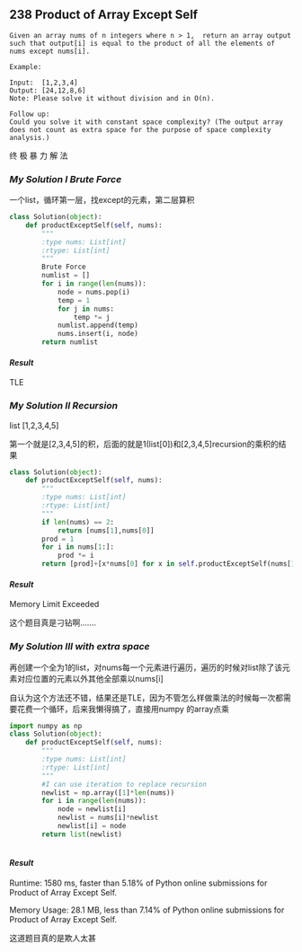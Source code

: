 ## 238 Product of Array Except Self

```
Given an array nums of n integers where n > 1,  return an array output such that output[i] is equal to the product of all the elements of nums except nums[i].

Example:

Input:  [1,2,3,4]
Output: [24,12,8,6]
Note: Please solve it without division and in O(n).

Follow up:
Could you solve it with constant space complexity? (The output array does not count as extra space for the purpose of space complexity analysis.)
```



终 极 暴 力 解 法

### *My Solution I Brute Force*

一个list，循环第一层，找except的元素，第二层算积

```python
class Solution(object):
    def productExceptSelf(self, nums):
        """
        :type nums: List[int]
        :rtype: List[int]
        """
        Brute Force
        numlist = []
        for i in range(len(nums)):
            node = nums.pop(i)
            temp = 1
            for j in nums:
                temp *= j
            numlist.append(temp)
            nums.insert(i, node)
        return numlist
```



#### *Result*

TLE



### *My Solution II Recursion*

list [1,2,3,4,5]

第一个就是[2,3,4,5]的积，后面的就是1(list[0])和[2,3,4,5]recursion的乘积的结果

```python
class Solution(object):
    def productExceptSelf(self, nums):
        """
        :type nums: List[int]
        :rtype: List[int]
        """
        if len(nums) == 2:
            return [nums[1],nums[0]]
        prod = 1
        for i in nums[1:]:
            prod *= i
        return [prod]+[x*nums[0] for x in self.productExceptSelf(nums[1:])]
```



#### *Result*

Memory Limit Exceeded

这个题目真是刁钻啊.......

### *My Solution III with extra space*

再创建一个全为1的list，对nums每一个元素进行遍历，遍历的时候对list除了该元素对应位置的元素以外其他全部乘以nums[i]

自认为这个方法还不错，结果还是TLE，因为不管怎么样做乘法的时候每一次都需要花费一个循环，后来我懒得搞了，直接用numpy 的array点乘

```python
import numpy as np
class Solution(object):
    def productExceptSelf(self, nums):
        """
        :type nums: List[int]
        :rtype: List[int]
        """
        #I can use iteration to replace recursion
        newlist = np.array([1]*len(nums))
        for i in range(len(nums)):
            node = newlist[i]
            newlist = nums[i]*newlist
            newlist[i] = node
        return list(newlist)
            
```



#### *Result*

Runtime: 1580 ms, faster than 5.18% of Python online submissions for Product of Array Except Self.

Memory Usage: 28.1 MB, less than 7.14% of Python online submissions for Product of Array Except Self.



这道题目真的是欺人太甚

